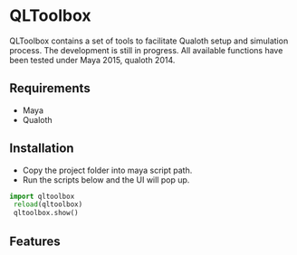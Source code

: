 # QLToolbox

QLToolbox contains a set of tools to facilitate Qualoth setup and simulation process.
The development is still in progress. 
All available functions have been tested under Maya 2015, qualoth 2014.

## Requirements
- Maya
- Qualoth

## Installation
- Copy the project folder into maya script path. 
- Run the scripts below and the UI will pop up.
```python
import qltoolbox
 reload(qltoolbox)
 qltoolbox.show()
```

## Features

